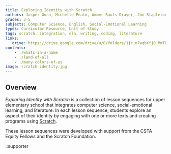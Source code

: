 ```yaml
---
title: Exploring Identity with Scratch
authors: Jasper Gunn, Michelle Pealo, Amber Rauls-Drayer, Jon Stapleton
grades: 3-5
subjects: Computer Science, English, Social-Emotional Learning
types: Curricular Resource, Unit of Study
tags: scratch, integration, ela, writing, coding, literature
links:
   drive: https://drive.google.com/drive/u/0/folders/1jc_n7wqbXYj0_MmTP7KJK2E9oZqxp1EE
contents:
    - ./whats-in-a-name
    - ./land-of-all
    - ./many-colors-of-us
image: scratch-identity.jpg
---
```


## Overview

*Exploring Identity with Scratch* is a collection of lesson sequences for upper elementary school that integrates computer science, social-emotional learning, and literature. In each lesson sequence, students explore an aspect of their identity by engaging with one or more texts and creating programs using [Scratch](https://scratch.mit.edu/).

These lesson sequences were developed with support from the CSTA Equity Fellows and the Scratch Foundation.

::supporter